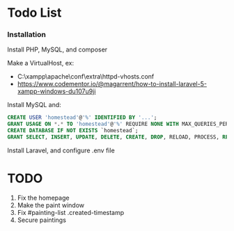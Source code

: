 # Todo List

### Installation

Install PHP, MySQL, and composer

Make a VirtualHost, ex: 
- C:\xampp\apache\conf\extra\httpd-vhosts.conf
- https://www.codementor.io/@magarrent/how-to-install-laravel-5-xampp-windows-du107u9ji

Install MySQL and:

```sql
CREATE USER 'homestead'@'%' IDENTIFIED BY '...';
GRANT USAGE ON *.* TO 'homestead'@'%' REQUIRE NONE WITH MAX_QUERIES_PER_HOUR 0 MAX_CONNECTIONS_PER_HOUR 0 MAX_UPDATES_PER_HOUR 0 MAX_USER_CONNECTIONS 0;
CREATE DATABASE IF NOT EXISTS `homestead`;
GRANT SELECT, INSERT, UPDATE, DELETE, CREATE, DROP, RELOAD, PROCESS, REFERENCES, INDEX, ALTER, SHOW DATABASES, CREATE TEMPORARY TABLES, LOCK TABLES, EXECUTE, REPLICATION SLAVE, REPLICATION CLIENT, CREATE VIEW, SHOW VIEW, CREATE ROUTINE, ALTER ROUTINE, CREATE USER, EVENT, TRIGGER ON *.* TO 'homestead'@'%';
```

Install Laravel, and configure .env file

# TODO

1. Fix the homepage
1. Make the paint window
1. Fix #painting-list .created-timestamp
1. Secure paintings

